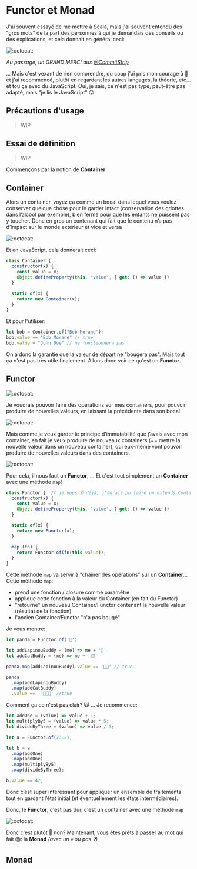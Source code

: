 # Functor et Monad

J'ai souvent essayé de me mettre à Scala, mais j'ai souvent entendu des "gros mots" de la part des personnes à qui je demandais des conseils ou des explications, et cela donnait en général ceci:

![:octocat:](pic/k33g_functional.jpg)

*Au passage, un GRAND MERCI aux [@CommitStrip](https://twitter.com/commitstrip)*

... Mais c'est vexant de rien comprendre, du coup j'ai pris mon courage à 🙌 et j'ai recommencé, plutôt en regardant les autres langages, la théorie, etc... et tou ça avec du JavaScript. Oui, je sais, ce n'est pas typé, peut-être pas adapté, mais "je lis le JavaScript" 😜

## Précautions d'usage

> WIP

## Essai de définition

> WIP

Commençons par la notion de **Container**.

## Container

Alors un container, voyez ça comme un bocal dans lequel vous voulez conserver quelque chose pour le garder intact (conservation des griottes dans l’alcool par exemple), bien fermé pour que les enfants ne puissent pas y toucher. Donc en gros un contenant qui fait que le contenu n’a pas d’impact sur le monde extérieur et vice et versa 

![:octocat:](pic/container.png)

Et en JavaScript, cela donnerait ceci:

```javascript
class Container {
  constructor(x) {
    const value = x;
    Object.defineProperty(this, "value", { get: () => value })
  }

  static of(x) {
    return new Container(x);
  }
}
```

Et pour l'utiliser:
```javascript
let bob = Container.of("Bob Morane");
bob.value == "Bob Morane" // true
bob.value = "John Doe" // ne fonctionnera pas
```

On a donc la garantie que la valeur de départ ne "bougera pas". Mais tout ça n'est pas très utile finalement. Allons donc voir ce qu'est un **Functor**.

## Functor

![:octocat:](pic/functor1.png)

Je voudrais pouvoir faire des opérations sur mes containers, pour pouvoir produire de nouvelles valeurs, en laissant la précédente dans son bocal

![:octocat:](pic/functor2.png)

Mais comme je veux garder le principe d’immutabilité que j’avais avec mon container, en fait je veux produire de nouveaux containers (== mettre la nouvelle valeur dans un nouveau container), qui eux-même vont pouvoir produire de nouvelles valeurs dans des containers.

![:octocat:](pic/functor3.png)

Pour cela, il nous faut un **Functor**, ... Et c'est tout simplement un **Container** avec une méthode `map`!

```javascript
class Functor {  // je vous 👂 déjà, j'aurais pu faire un extends Container, mais je ne suis pas obligé 😜
  constructor(x) {
    const value = x;
    Object.defineProperty(this, "value", { get: () => value }) 
  }

  static of(x) {
    return new Functor(x);
  }

  map (fn) {
    return Functor.of(fn(this.value));
  }
}
```

Cette  méthode `map` va servir à "chainer des opérations" sur un **Container**... 
Cette  méthode `map`:
- prend une fonction / closure comme paramètre
- applique cette fonction à la valeur du Container (en fait du Functor)
- "retourne" un nouveau Container/Functor contenant la nouvelle valeur (résultat de la fonction)
- l'ancien Container/Functor "n'a pas bougé"

Je vous montre:

```javascript
let panda = Functor.of('🐼')

let addLapinouBuddy = (me) => me + '🐰'
let addCatBuddy = (me) => me + '🐱'

panda.map(addLapinouBuddy).value == '🐼🐰' // true

panda
  .map(addLapinouBuddy)
  .map(addCatBuddy)
  .value ==  '🐼🐰🐱' //true
```

Comment ça ce n'est pas clair? 🙀 ... Je recommence:

```javascript
let addOne = (value) => value + 1;
let multiplyBy5 = (value) => value * 5;
let divideByThree = (value) => value / 3;

let a = Functor.of(23.2);

let b = a
  .map(addOne)
  .map(addOne)
  .map(multiplyBy5)
  .map(divideByThree);

b.value == 42;
```

Donc c’est super intéressant pour appliquer un ensemble de traitements tout en gardant l’état initial (et éventuellement les états intermédiaires).

Donc, le **Functor**, c'est pas dur, c'est un container avec une méthode `map`

![:octocat:](pic/functor4.png)

Donc c'est plutôt :tada: non? Maintenant, vous êtes prêts à passer au mot qui fait 😱: la **Monad** *(avec un `e` ou pas ❓)*

## Monad


